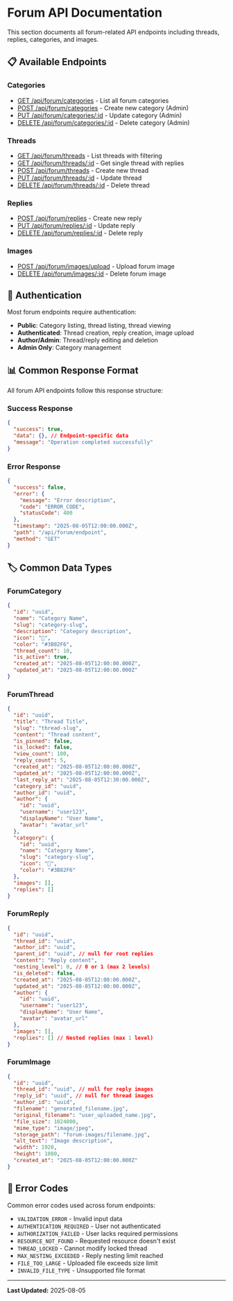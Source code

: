 # Forum API Documentation

This section documents all forum-related API endpoints including threads, replies, categories, and images.

## 📋 Available Endpoints

### Categories
- [GET /api/forum/categories](./categories.md) - List all forum categories
- [POST /api/forum/categories](./categories.md) - Create new category (Admin)
- [PUT /api/forum/categories/:id](./categories.md) - Update category (Admin)
- [DELETE /api/forum/categories/:id](./categories.md) - Delete category (Admin)

### Threads
- [GET /api/forum/threads](./threads.md) - List threads with filtering
- [GET /api/forum/threads/:id](./threads.md) - Get single thread with replies
- [POST /api/forum/threads](./threads.md) - Create new thread
- [PUT /api/forum/threads/:id](./threads.md) - Update thread
- [DELETE /api/forum/threads/:id](./threads.md) - Delete thread

### Replies
- [POST /api/forum/replies](./replies.md) - Create new reply
- [PUT /api/forum/replies/:id](./replies.md) - Update reply
- [DELETE /api/forum/replies/:id](./replies.md) - Delete reply

### Images
- [POST /api/forum/images/upload](./images.md) - Upload forum image
- [DELETE /api/forum/images/:id](./images.md) - Delete forum image

## 🔐 Authentication

Most forum endpoints require authentication:
- **Public**: Category listing, thread listing, thread viewing
- **Authenticated**: Thread creation, reply creation, image upload
- **Author/Admin**: Thread/reply editing and deletion
- **Admin Only**: Category management

## 📊 Common Response Format

All forum API endpoints follow this response structure:

### Success Response
```json
{
  "success": true,
  "data": {}, // Endpoint-specific data
  "message": "Operation completed successfully"
}
```

### Error Response
```json
{
  "success": false,
  "error": {
    "message": "Error description",
    "code": "ERROR_CODE",
    "statusCode": 400
  },
  "timestamp": "2025-08-05T12:00:00.000Z",
  "path": "/api/forum/endpoint",
  "method": "GET"
}
```

## 🏷️ Common Data Types

### ForumCategory
```json
{
  "id": "uuid",
  "name": "Category Name",
  "slug": "category-slug",
  "description": "Category description",
  "icon": "💬",
  "color": "#3B82F6",
  "thread_count": 10,
  "is_active": true,
  "created_at": "2025-08-05T12:00:00.000Z",
  "updated_at": "2025-08-05T12:00:00.000Z"
}
```

### ForumThread
```json
{
  "id": "uuid",
  "title": "Thread Title",
  "slug": "thread-slug",
  "content": "Thread content",
  "is_pinned": false,
  "is_locked": false,
  "view_count": 100,
  "reply_count": 5,
  "created_at": "2025-08-05T12:00:00.000Z",
  "updated_at": "2025-08-05T12:00:00.000Z",
  "last_reply_at": "2025-08-05T12:30:00.000Z",
  "category_id": "uuid",
  "author_id": "uuid",
  "author": {
    "id": "uuid",
    "username": "user123",
    "displayName": "User Name",
    "avatar": "avatar_url"
  },
  "category": {
    "id": "uuid",
    "name": "Category Name",
    "slug": "category-slug",
    "icon": "💬",
    "color": "#3B82F6"
  },
  "images": [],
  "replies": []
}
```

### ForumReply
```json
{
  "id": "uuid",
  "thread_id": "uuid",
  "author_id": "uuid",
  "parent_id": "uuid", // null for root replies
  "content": "Reply content",
  "nesting_level": 0, // 0 or 1 (max 2 levels)
  "is_deleted": false,
  "created_at": "2025-08-05T12:00:00.000Z",
  "updated_at": "2025-08-05T12:00:00.000Z",
  "author": {
    "id": "uuid",
    "username": "user123",
    "displayName": "User Name",
    "avatar": "avatar_url"
  },
  "images": [],
  "replies": [] // Nested replies (max 1 level)
}
```

### ForumImage
```json
{
  "id": "uuid",
  "thread_id": "uuid", // null for reply images
  "reply_id": "uuid", // null for thread images
  "author_id": "uuid",
  "filename": "generated_filename.jpg",
  "original_filename": "user_uploaded_name.jpg",
  "file_size": 1024000,
  "mime_type": "image/jpeg",
  "storage_path": "forum-images/filename.jpg",
  "alt_text": "Image description",
  "width": 1920,
  "height": 1080,
  "created_at": "2025-08-05T12:00:00.000Z"
}
```

## 🚨 Error Codes

Common error codes used across forum endpoints:

- `VALIDATION_ERROR` - Invalid input data
- `AUTHENTICATION_REQUIRED` - User not authenticated
- `AUTHORIZATION_FAILED` - User lacks required permissions
- `RESOURCE_NOT_FOUND` - Requested resource doesn't exist
- `THREAD_LOCKED` - Cannot modify locked thread
- `MAX_NESTING_EXCEEDED` - Reply nesting limit reached
- `FILE_TOO_LARGE` - Uploaded file exceeds size limit
- `INVALID_FILE_TYPE` - Unsupported file format

---

**Last Updated:** 2025-08-05
